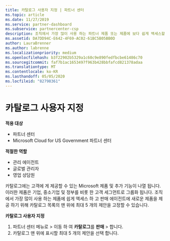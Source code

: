 ```yaml
---
title: 카탈로그 사용자 지정 | 파트너 센터
ms.topic: article
ms.date: 11/27/2019
ms.service: partner-dashboard
ms.subservice: partnercenter-csp
description: 조직에서 가장 많이 사용 하는 파트너 제품 또는 제품에 보다 쉽게 액세스할 수 있도록 Microsoft 카탈로그를 사용자 지정 하는 방법을 알아봅니다.
ms.assetid: DA7DD94C-E642-4F69-AC02-61BC5B05BB0D
author: LauraBrenner
ms.author: labrenne
ms.localizationpriority: medium
ms.openlocfilehash: b3f22902b5329a1c60c9e890fedfbcbe61486c70
ms.sourcegitcommit: faf7b1ac1653497f963b428bbfafcd821378adaa
ms.translationtype: MT
ms.contentlocale: ko-KR
ms.lasthandoff: 05/05/2020
ms.locfileid: "82798361"
---
```

# <a name="customize-the-catalog"></a>카탈로그 사용자 지정

**적용 대상**

-  파트너 센터
-  Microsoft Cloud for US Government 파트너 센터

**적절한 역할**

- 관리 에이전트
- 글로벌 관리자
- 영업 상담원

카탈로그에는 고객에 게 제공할 수 있는 Microsoft 제품 및 추가 기능이 나열 됩니다. 이러한 제품은 기업, 중소기업 및 정부를 비롯 한 고객 세그먼트로 그룹화 됩니다. 조직에서 가장 많이 사용 하는 제품에 쉽게 액세스 하 고 판매 에이전트에 새로운 제품을 제공 하기 위해 카탈로그 목록의 맨 위에 최대 5 개의 제안을 고정할 수 있습니다.

**카탈로그 사용자 지정**

1.  파트너 센터 메뉴로 &gt; 이동 하 여 **카탈로그**를 **판매** &gt; 합니다.
2.  카탈로그 맨 위에 표시할 최대 5 개의 제안을 선택 합니다.

 

 



